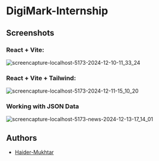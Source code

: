 # DigiMark-Internship

## Screenshots

### React + Vite:

![screencapture-localhost-5173-2024-12-10-11_33_24](https://github.com/user-attachments/assets/7db1e239-6b91-4549-ab69-34a255914199)

### React + Vite + Tailwind:

![screencapture-localhost-5173-2024-12-11-15_10_20](https://github.com/user-attachments/assets/54e793c0-ffca-400f-8a2b-00bc98ae8ffe)

### Working with JSON Data

![screencapture-localhost-5173-news-2024-12-13-17_14_01](https://github.com/user-attachments/assets/b71ac36e-f1b0-4a10-8ddc-b6dfd86f9282)

## Authors

- [Haider-Mukhtar](https://github.com/Haider-Mukhtar)
